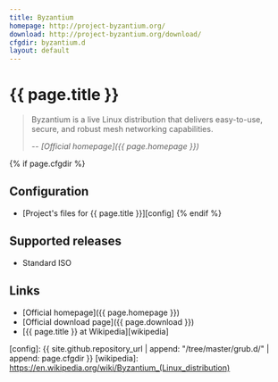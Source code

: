 ```yaml
---
title: Byzantium
homepage: http://project-byzantium.org/
download: http://project-byzantium.org/download/
cfgdir: byzantium.d
layout: default
---
```


# {{ page.title }}

> Byzantium is a live Linux distribution that delivers easy-to-use, secure, and
> robust mesh networking capabilities.
>
> -- <cite markdown="1">[Official homepage]({{ page.homepage }})</cite>


{% if page.cfgdir %}
## Configuration

- [Project's files for {{ page.title }}][config]
{% endif %}


## Supported releases

- Standard ISO


## Links

- [Official homepage]({{ page.homepage }})
- [Official download page]({{ page.download }})
- [{{ page.title }} at Wikipedia][wikipedia]


[config]: {{ site.github.repository_url | append: "/tree/master/grub.d/" | append: page.cfgdir }}
[wikipedia]: https://en.wikipedia.org/wiki/Byzantium_(Linux_distribution)
